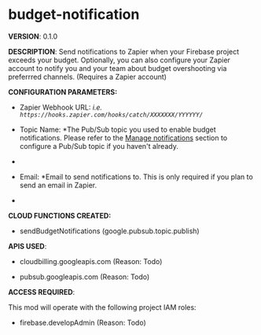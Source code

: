 # budget-notification

**VERSION**: 0.1.0

**DESCRIPTION**: Send notifications to Zapier when your Firebase project exceeds your budget. Optionally, you can also configure your Zapier account to notify you and your team about budget overshooting via preferrred channels. (Requires a Zapier account)



**CONFIGURATION PARAMETERS:**

* Zapier Webhook URL: *i.e. `https://hooks.zapier.com/hooks/catch/XXXXXXX/YYYYYY/`*

* Topic Name: *The Pub/Sub topic you used to enable budget notifications. Please refer to the [Manage notifications](`https://cloud.google.com/billing/docs/how-to/budgets#manage-notifications`) section to configure a Pub/Sub topic if you haven't already.
*

* Email: *Email to send notifications to. This is only required if you plan to send an email in Zapier.
*



**CLOUD FUNCTIONS CREATED:**

* sendBudgetNotifications (google.pubsub.topic.publish)



**APIS USED**:

* cloudbilling.googleapis.com (Reason: Todo)

* pubsub.googleapis.com (Reason: Todo)



**ACCESS REQUIRED**:



This mod will operate with the following project IAM roles:

* firebase.developAdmin (Reason: Todo)
